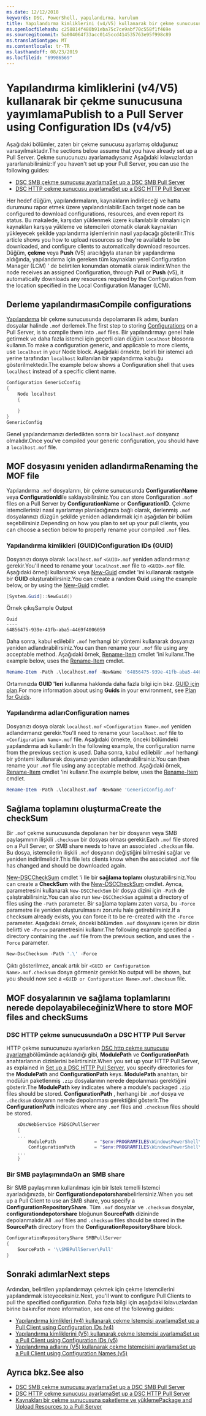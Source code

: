 ```yaml
---
ms.date: 12/12/2018
keywords: DSC, PowerShell, yapılandırma, kurulum
title: Yapılandırma kimliklerini (v4/V5) kullanarak bir çekme sunucusuna yayımlama
ms.openlocfilehash: c258814f480b91eba75c7ce9abf70c558f1f469e
ms.sourcegitcommit: 5a004064f33acc0145ccd414535763e95f998c89
ms.translationtype: MT
ms.contentlocale: tr-TR
ms.lasthandoff: 08/23/2019
ms.locfileid: "69986569"
---
```

# <a name="publish-to-a-pull-server-using-configuration-ids-v4v5"></a><span data-ttu-id="a5113-103">Yapılandırma kimliklerini (v4/V5) kullanarak bir çekme sunucusuna yayımlama</span><span class="sxs-lookup"><span data-stu-id="a5113-103">Publish to a Pull Server using Configuration IDs (v4/v5)</span></span>

<span data-ttu-id="a5113-104">Aşağıdaki bölümler, zaten bir çekme sunucusu ayarlamış olduğunuz varsayılmaktadır.</span><span class="sxs-lookup"><span data-stu-id="a5113-104">The sections below assume that you have already set up a Pull Server.</span></span> <span data-ttu-id="a5113-105">Çekme sunucunuzu ayarlamadıysanız Aşağıdaki kılavuzlardan yararlanabilirsiniz:</span><span class="sxs-lookup"><span data-stu-id="a5113-105">If you haven't set up your Pull Server, you can use the following guides:</span></span>

- [<span data-ttu-id="a5113-106">DSC SMB çekme sunucusu ayarlama</span><span class="sxs-lookup"><span data-stu-id="a5113-106">Set up a DSC SMB Pull Server</span></span>](pullServerSmb.md)
- [<span data-ttu-id="a5113-107">DSC HTTP çekme sunucusu ayarlama</span><span class="sxs-lookup"><span data-stu-id="a5113-107">Set up a DSC HTTP Pull Server</span></span>](pullServer.md)

<span data-ttu-id="a5113-108">Her hedef düğüm, yapılandırmaların, kaynakların indirileceği ve hatta durumunu rapor etmek üzere yapılandırılabilir.</span><span class="sxs-lookup"><span data-stu-id="a5113-108">Each target node can be configured to download configurations, resources, and even report its status.</span></span> <span data-ttu-id="a5113-109">Bu makalede, karşıdan yüklenmek üzere kullanılabilir olmaları için kaynakları karşıya yükleme ve istemcileri otomatik olarak kaynakları yükleyecek şekilde yapılandırma işlemlerinin nasıl yapılacağı gösterilir.</span><span class="sxs-lookup"><span data-stu-id="a5113-109">This article shows you how to upload resources so they're available to be downloaded, and configure clients to automatically download resources.</span></span> <span data-ttu-id="a5113-110">Düğüm, **çekme** veya **Push** (V5) aracılığıyla atanan bir yapılandırma aldığında, yapılandırma Için gereken tüm kaynakları yerel Configuration Manager (LCM) ' de belirtilen konumdan otomatik olarak indirir.</span><span class="sxs-lookup"><span data-stu-id="a5113-110">When the node receives an assigned Configuration, through **Pull** or **Push** (v5), it automatically downloads any resources required by the Configuration from the location specified in the Local Configuration Manager (LCM).</span></span>

## <a name="compile-configurations"></a><span data-ttu-id="a5113-111">Derleme yapılandırması</span><span class="sxs-lookup"><span data-stu-id="a5113-111">Compile configurations</span></span>

<span data-ttu-id="a5113-112">[Yapılandırma](../configurations/configurations.md) bir çekme sunucusunda depolamanın ilk adımı, bunları dosyalar halinde `.mof` derlemek.</span><span class="sxs-lookup"><span data-stu-id="a5113-112">The first step to storing [Configurations](../configurations/configurations.md) on a Pull Server, is to compile them into `.mof` files.</span></span> <span data-ttu-id="a5113-113">Bir yapılandırmayı genel hale getirmek ve daha fazla istemci için geçerli olan düğüm `localhost` blosonra kullanın.</span><span class="sxs-lookup"><span data-stu-id="a5113-113">To make a configuration generic, and applicable to more clients, use `localhost` in your Node block.</span></span> <span data-ttu-id="a5113-114">Aşağıdaki örnekte, belirli bir istemci adı yerine tarafından `localhost` kullanılan bir yapılandırma kabuğu gösterilmektedir.</span><span class="sxs-lookup"><span data-stu-id="a5113-114">The example below shows a Configuration shell that uses `localhost` instead of a specific client name.</span></span>

```powershell
Configuration GenericConfig
{
    Node localhost
    {

    }
}
GenericConfig
```

<span data-ttu-id="a5113-115">Genel yapılandırmanızı derledikten sonra bir `localhost.mof` dosyanız olmalıdır.</span><span class="sxs-lookup"><span data-stu-id="a5113-115">Once you've compiled your generic configuration, you should have a `localhost.mof` file.</span></span>

## <a name="renaming-the-mof-file"></a><span data-ttu-id="a5113-116">MOF dosyasını yeniden adlandırma</span><span class="sxs-lookup"><span data-stu-id="a5113-116">Renaming the MOF file</span></span>

<span data-ttu-id="a5113-117">Yapılandırma `.mof` dosyalarını, bir çekme sunucusunda **ConfigurationName** veya **ConfigurationId**ile saklayabilirsiniz.</span><span class="sxs-lookup"><span data-stu-id="a5113-117">You can store Configuration `.mof` files on a Pull Server by **ConfigurationName** or **ConfigurationID**.</span></span> <span data-ttu-id="a5113-118">Çekme istemcilerinizi nasıl ayarlamayı planladığınıza bağlı olarak, derlenmiş `.mof` dosyalarınızı düzgün şekilde yeniden adlandırmak için aşağıdan bir bölüm seçebilirsiniz.</span><span class="sxs-lookup"><span data-stu-id="a5113-118">Depending on how you plan to set up your pull clients, you can choose a section below to properly rename your compiled `.mof` files.</span></span>

### <a name="configuration-ids-guid"></a><span data-ttu-id="a5113-119">Yapılandırma kimlikleri (GUID)</span><span class="sxs-lookup"><span data-stu-id="a5113-119">Configuration IDs (GUID)</span></span>

<span data-ttu-id="a5113-120">Dosyanızı dosya olarak `localhost.mof` `<GUID>.mof` yeniden adlandırmanız gerekir.</span><span class="sxs-lookup"><span data-stu-id="a5113-120">You'll need to rename your `localhost.mof` file to `<GUID>.mof` file.</span></span> <span data-ttu-id="a5113-121">Aşağıdaki örneği kullanarak veya [New-Guid](/powershell/module/microsoft.powershell.utility/new-guid) cmdlet 'ini kullanarak rastgele bir **GUID** oluşturabilirsiniz.</span><span class="sxs-lookup"><span data-stu-id="a5113-121">You can create a random **Guid** using the example below, or by using the [New-Guid](/powershell/module/microsoft.powershell.utility/new-guid) cmdlet.</span></span>

```powershell
[System.Guid]::NewGuid()
```

<span data-ttu-id="a5113-122">Örnek çıkış</span><span class="sxs-lookup"><span data-stu-id="a5113-122">Sample Output</span></span>

```Output
Guid
----
64856475-939e-41fb-aba5-4469f4006059
```

<span data-ttu-id="a5113-123">Daha sonra, kabul edilebilir `.mof` herhangi bir yöntemi kullanarak dosyanızı yeniden adlandırabilirsiniz.</span><span class="sxs-lookup"><span data-stu-id="a5113-123">You can then rename your `.mof` file using any acceptable method.</span></span> <span data-ttu-id="a5113-124">Aşağıdaki örnek, [Rename-Item](/powershell/module/microsoft.powershell.management/rename-item) cmdlet 'ini kullanır.</span><span class="sxs-lookup"><span data-stu-id="a5113-124">The example below, uses the [Rename-Item](/powershell/module/microsoft.powershell.management/rename-item) cmdlet.</span></span>

```powershell
Rename-Item -Path .\localhost.mof -NewName '64856475-939e-41fb-aba5-4469f4006059.mof'
```

<span data-ttu-id="a5113-125">Ortamınızda **GUID 'leri** kullanma hakkında daha fazla bilgi için bkz. [GUID için plan](/powershell/dsc/secureserver#guids).</span><span class="sxs-lookup"><span data-stu-id="a5113-125">For more information about using **Guids** in your environment, see [Plan for Guids](/powershell/dsc/secureserver#guids).</span></span>

### <a name="configuration-names"></a><span data-ttu-id="a5113-126">Yapılandırma adları</span><span class="sxs-lookup"><span data-stu-id="a5113-126">Configuration names</span></span>

<span data-ttu-id="a5113-127">Dosyanızı dosya olarak `localhost.mof` `<Configuration Name>.mof` yeniden adlandırmanız gerekir.</span><span class="sxs-lookup"><span data-stu-id="a5113-127">You'll need to rename your `localhost.mof` file to `<Configuration Name>.mof` file.</span></span> <span data-ttu-id="a5113-128">Aşağıdaki örnekte, önceki bölümdeki yapılandırma adı kullanılır.</span><span class="sxs-lookup"><span data-stu-id="a5113-128">In the following example, the configuration name from the previous section is used.</span></span> <span data-ttu-id="a5113-129">Daha sonra, kabul edilebilir `.mof` herhangi bir yöntemi kullanarak dosyanızı yeniden adlandırabilirsiniz.</span><span class="sxs-lookup"><span data-stu-id="a5113-129">You can then rename your `.mof` file using any acceptable method.</span></span> <span data-ttu-id="a5113-130">Aşağıdaki örnek, [Rename-Item](/powershell/module/microsoft.powershell.management/rename-item) cmdlet 'ini kullanır.</span><span class="sxs-lookup"><span data-stu-id="a5113-130">The example below, uses the [Rename-Item](/powershell/module/microsoft.powershell.management/rename-item) cmdlet.</span></span>

```powershell
Rename-Item -Path .\localhost.mof -NewName 'GenericConfig.mof'
```

## <a name="create-the-checksum"></a><span data-ttu-id="a5113-131">Sağlama toplamını oluşturma</span><span class="sxs-lookup"><span data-stu-id="a5113-131">Create the checkSum</span></span>

<span data-ttu-id="a5113-132">Bir `.mof` çekme sunucusunda depolanan her bir dosyanın veya SMB paylaşımının ilişkili `.checksum` bir dosyası olması gerekir.</span><span class="sxs-lookup"><span data-stu-id="a5113-132">Each `.mof` file stored on a Pull Server, or SMB share needs to have an associated `.checksum` file.</span></span>
<span data-ttu-id="a5113-133">Bu dosya, istemcilerin ilişkili `.mof` dosyanın değiştiğini bilmesini sağlar ve yeniden indirilmelidir.</span><span class="sxs-lookup"><span data-stu-id="a5113-133">This file lets clients know when the associated `.mof` file has changed and should be downloaded again.</span></span>

<span data-ttu-id="a5113-134">[New-DSCCheckSum](/powershell/module/psdesiredstateconfiguration/new-dscchecksum) cmdlet 'i Ile bir **sağlama toplamı** oluşturabilirsiniz.</span><span class="sxs-lookup"><span data-stu-id="a5113-134">You can create a **CheckSum** with the [New-DSCCheckSum](/powershell/module/psdesiredstateconfiguration/new-dscchecksum) cmdlet.</span></span> <span data-ttu-id="a5113-135">Ayrıca, parametresini kullanarak `New-DSCCheckSum` bir dosya dizini için `-Path` de çalıştırabilirsiniz.</span><span class="sxs-lookup"><span data-stu-id="a5113-135">You can also run `New-DSCCheckSum` against a directory of files using the `-Path` parameter.</span></span>
<span data-ttu-id="a5113-136">Bir sağlama toplamı zaten varsa, bu `-Force` parametre ile yeniden oluşturulmasını zorunlu hale getirebilirsiniz.</span><span class="sxs-lookup"><span data-stu-id="a5113-136">If a checksum already exists, you can force it to be re-created with the `-Force` parameter.</span></span> <span data-ttu-id="a5113-137">Aşağıdaki örnek, önceki bölümden `.mof` dosyasını içeren bir dizin belirtti ve `-Force` parametresini kullanır.</span><span class="sxs-lookup"><span data-stu-id="a5113-137">The following example specified a directory containing the `.mof` file from the previous section, and uses the `-Force` parameter.</span></span>

```powershell
New-DscChecksum -Path '.\' -Force
```

<span data-ttu-id="a5113-138">Çıktı gösterilmez, ancak artık bir `<GUID or Configuration Name>.mof.checksum` dosya görmeniz gerekir.</span><span class="sxs-lookup"><span data-stu-id="a5113-138">No output will be shown, but you should now see a `<GUID or Configuration Name>.mof.checksum` file.</span></span>

## <a name="where-to-store-mof-files-and-checksums"></a><span data-ttu-id="a5113-139">MOF dosyalarının ve sağlama toplamlarını nerede depolayabileceğiniz</span><span class="sxs-lookup"><span data-stu-id="a5113-139">Where to store MOF files and checkSums</span></span>

### <a name="on-a-dsc-http-pull-server"></a><span data-ttu-id="a5113-140">DSC HTTP çekme sunucusunda</span><span class="sxs-lookup"><span data-stu-id="a5113-140">On a DSC HTTP Pull Server</span></span>

<span data-ttu-id="a5113-141">HTTP çekme sunucunuzu ayarlarken [DSC http çekme sunucusu ayarlama](pullServer.md)bölümünde açıklandığı gibi, **ModulePath** ve **ConfigurationPath** anahtarlarının dizinlerini belirtirsiniz.</span><span class="sxs-lookup"><span data-stu-id="a5113-141">When you set up your HTTP Pull Server, as explained in [Set up a DSC HTTP Pull Server](pullServer.md), you specify directories for the **ModulePath** and **ConfigurationPath** keys.</span></span> <span data-ttu-id="a5113-142">**ModulePath** anahtarı, bir modülün paketlenmiş `.zip` dosyalarının nerede depolanması gerektiğini gösterir.</span><span class="sxs-lookup"><span data-stu-id="a5113-142">The **ModulePath** key indicates where a module's packaged `.zip` files should be stored.</span></span> <span data-ttu-id="a5113-143">**ConfigurationPath** , herhangi bir `.mof` dosya ve `.checksum` dosyanın nerede depolanması gerektiğini gösterir.</span><span class="sxs-lookup"><span data-stu-id="a5113-143">The **ConfigurationPath** indicates where any `.mof` files and `.checksum` files should be stored.</span></span>

```powershell
    xDscWebService PSDSCPullServer
    {
    ...
        ModulePath              = "$env:PROGRAMFILES\WindowsPowerShell\DscService\Modules"
        ConfigurationPath       = "$env:PROGRAMFILES\WindowsPowerShell\DscService\Configuration"
    ...
    }

```

### <a name="on-an-smb-share"></a><span data-ttu-id="a5113-144">Bir SMB paylaşımında</span><span class="sxs-lookup"><span data-stu-id="a5113-144">On an SMB share</span></span>

<span data-ttu-id="a5113-145">Bir SMB paylaşımının kullanılması için bir Istek temelli Istemci ayarladığınızda, bir **Configurationdepotorshare**belirlersiniz.</span><span class="sxs-lookup"><span data-stu-id="a5113-145">When you set up a Pull Client to use an SMB share, you specify a **ConfigurationRepositoryShare**.</span></span>
<span data-ttu-id="a5113-146">Tüm `.mof` dosyalar ve `.checksum` dosyalar, **configurationdepotorshare** bloğunun **SourcePath** dizininde depolanmalıdır.</span><span class="sxs-lookup"><span data-stu-id="a5113-146">All `.mof` files and `.checksum` files should be stored in the **SourcePath** directory from the **ConfigurationRepositoryShare** block.</span></span>

```powershell
ConfigurationRepositoryShare SMBPullServer
{
    SourcePath = '\\SMBPullServer\Pull'
}
```

## <a name="next-steps"></a><span data-ttu-id="a5113-147">Sonraki adımlar</span><span class="sxs-lookup"><span data-stu-id="a5113-147">Next steps</span></span>

<span data-ttu-id="a5113-148">Ardından, belirtilen yapılandırmayı çekmek için çekme Istemcilerini yapılandırmak isteyeceksiniz.</span><span class="sxs-lookup"><span data-stu-id="a5113-148">Next, you'll want to configure Pull Clients to pull the specified configuration.</span></span> <span data-ttu-id="a5113-149">Daha fazla bilgi için aşağıdaki kılavuzlardan birine bakın:</span><span class="sxs-lookup"><span data-stu-id="a5113-149">For more information, see one of the following guides:</span></span>

- [<span data-ttu-id="a5113-150">Yapılandırma kimlikleri (v4) kullanarak çekme Istemcisi ayarlama</span><span class="sxs-lookup"><span data-stu-id="a5113-150">Set up a Pull Client using Configuration IDs (v4)</span></span>](pullClientConfigId4.md)
- [<span data-ttu-id="a5113-151">Yapılandırma kimliklerini (V5) kullanarak çekme Istemcisi ayarlama</span><span class="sxs-lookup"><span data-stu-id="a5113-151">Set up a Pull Client using Configuration IDs (v5)</span></span>](pullClientConfigId.md)
- [<span data-ttu-id="a5113-152">Yapılandırma adlarını (V5) kullanarak çekme Istemcisini ayarlama</span><span class="sxs-lookup"><span data-stu-id="a5113-152">Set up a Pull Client using Configuration Names (v5)</span></span>](pullClientConfigNames.md)

## <a name="see-also"></a><span data-ttu-id="a5113-153">Ayrıca bkz.</span><span class="sxs-lookup"><span data-stu-id="a5113-153">See also</span></span>

- [<span data-ttu-id="a5113-154">DSC SMB çekme sunucusu ayarlama</span><span class="sxs-lookup"><span data-stu-id="a5113-154">Set up a DSC SMB Pull Server</span></span>](pullServerSmb.md)
- [<span data-ttu-id="a5113-155">DSC HTTP çekme sunucusu ayarlama</span><span class="sxs-lookup"><span data-stu-id="a5113-155">Set up a DSC HTTP Pull Server</span></span>](pullServer.md)
- [<span data-ttu-id="a5113-156">Kaynakları bir çekme sunucusuna paketleme ve yükleme</span><span class="sxs-lookup"><span data-stu-id="a5113-156">Package and Upload Resources to a Pull Server</span></span>](package-upload-resources.md)
